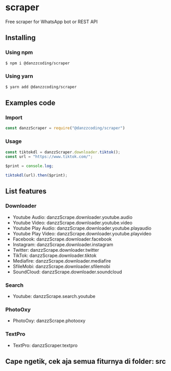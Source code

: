 # scraper
Free scraper for WhatsApp bot or REST API

## Installing
### Using npm
```bash
$ npm i @danzzcoding/scraper
```
### Using yarn
```bash
$ yarn add @danzzcoding/scraper
```

## Examples code
### Import
```javascript
const danzzScraper = require("@danzzcoding/scraper")
```

### Usage
```javascript
const tiktokdl = danzzScraper.downloader.tiktok();
const url = "https://www.tiktok.com/";

$print = console.log;

tiktokdl(url).then($print);
```

## List features
### Downloader
<ul>
  <li>Youtube Audio: danzzScrape.downloader.youtube.audio</li>
  <li>Youtube Video: danzzScrape.downloader.youtube.video</li>
  <li>Youtube Play Audio: danzzScrape.downloader.youtube.playaudio</li>
  <li>Youtube Play Video: danzzScrape.downloader.youtube.playvideo</li>
  <li>Facebook: danzzScrape.downloader.facebook</li>
  <li>Instagram: danzzScrape.downloader.instagram</li>
  <li>Twitter: danzzScrape.downloader.twitter</li>
  <li>TikTok: danzzScrape.downloader.tiktok</li>
  <li>Mediafire: danzzScrape.downloader.mediafire</li>
  <li>SfileMobi: danzzScrape.downloader.sfilemobi</li>
  <li>SoundCloud: danzzScrape.downloader.soundcloud</li>
</ul>

### Search
<ul>
  <li>Youtube: danzzScrape.search.youtube</li>
</ul>

### PhotoOxy
<ul>
  <li>PhotoOxy: danzzScrape.photooxy</li>
</ul>

### TextPro
<ul>
  <li>TextPro: danzzScraper.textpro</li>
</ul>

## Cape ngetik, cek aja semua fiturnya di folder: src
